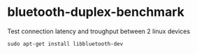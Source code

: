 # bluetooth-duplex-benchmark
Test connection latency and troughput between 2 linux devices


```
sudo apt-get install libbluetooth-dev

```

